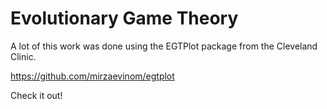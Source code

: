 # Evolutionary Game Theory

A lot of this work was done using the EGTPlot package from the Cleveland Clinic. 

https://github.com/mirzaevinom/egtplot

Check it out! 

